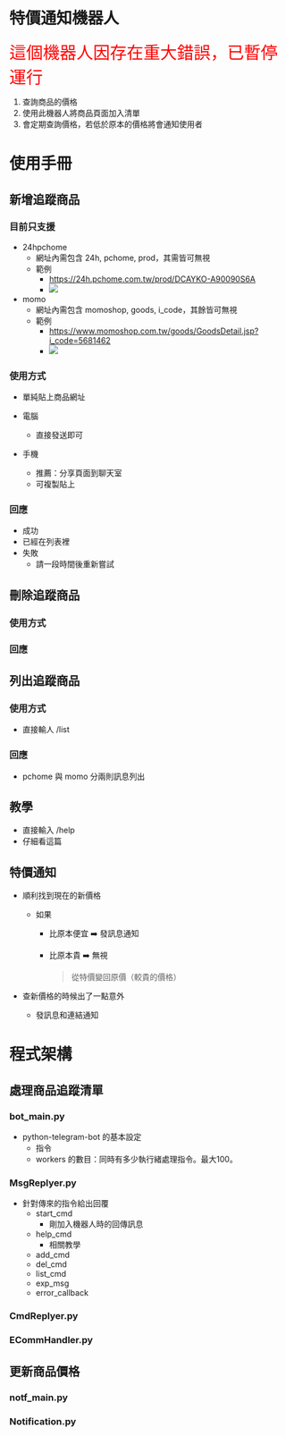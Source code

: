 # 特價通知機器人

<font style="color:red;font-size:30px"> 這個機器人因存在重大錯誤，已暫停運行</font>

1. 查詢商品的價格
2. 使用此機器人將商品頁面加入清單
3. 會定期查詢價格，若低於原本的價格將會通知使用者

# 使用手冊

## 新增追蹤商品

### 目前只支援

- 24hpchome
  - 網址內需包含 24h, pchome, prod，其需皆可無視
  - 範例
    - <https://24h.pchome.com.tw/prod/DCAYKO-A90090S6A>
    - ![](https://i.imgur.com/CWgy8oA.png)
- momo
  - 網址內需包含 momoshop, goods, i_code，其餘皆可無視
  - 範例
    - <https://www.momoshop.com.tw/goods/GoodsDetail.jsp?i_code=5681462>
    - ![](https://i.imgur.com/pvgVjjR.png)

### 使用方式

- 單純貼上商品網址

- 電腦
  - 直接發送即可
- 手機
  - 推薦：分享頁面到聊天室
  - 可複製貼上

### 回應

- 成功
- 已經在列表裡
- 失敗
  - 請一段時間後重新嘗試

## 刪除追蹤商品

### 使用方式

### 回應

## 列出追蹤商品

### 使用方式

- 直接輸人 /list

### 回應

- pchome 與 momo 分兩則訊息列出

## 教學

- 直接輸入 /help
- 仔細看這篇

## 特價通知

- 順利找到現在的新價格

  - 如果

    - 比原本便宜 :arrow_right: 發訊息通知

    - 比原本貴 :arrow_right: 無視

      > 從特價變回原價（較貴的價格）

- 查新價格的時候出了一點意外
  - 發訊息和連結通知

# 程式架構

## 處理商品追蹤清單

### bot_main.py

- python-telegram-bot 的基本設定
  - 指令
  - workers 的數目：同時有多少執行緒處理指令。最大100。

### MsgReplyer.py

- 針對傳來的指令給出回覆
  - start_cmd
    - 剛加入機器人時的回傳訊息
  - help_cmd
    - 相關教學
  - add_cmd
  - del_cmd
  - list_cmd
  - exp_msg
  - error_callback

### CmdReplyer.py

### ECommHandler.py

## 更新商品價格

### notf_main.py

### Notification.py
